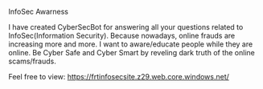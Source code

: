 InfoSec Awarness

I have created CyberSecBot for answering all your questions related to InfoSec(Information Security). Because nowadays, online frauds are increasing more and more. I want to aware/educate people while they are online. Be Cyber Safe and Cyber Smart by reveling dark truth of the online scams/frauds.

Feel free to view: https://frtinfosecsite.z29.web.core.windows.net/
